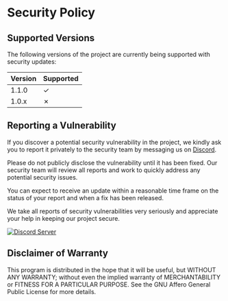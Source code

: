 # Security Policy

## Supported Versions

The following versions of the project are currently being supported with security updates:

| Version | Supported |
|---------|-----------|
| 1.1.0   | ✓         |
| 1.0.x   | ✗         |

## Reporting a Vulnerability

If you discover a potential security vulnerability in the project, we kindly ask you to report it privately to the
security team by messaging us on [Discord](https://lyzev.dev/discord).

Please do not publicly disclose the vulnerability until it has been fixed. Our security team will review all reports and
work to quickly address any potential security issues.

You can expect to receive an update within a reasonable time frame on the status of your report and when a fix has been
released.

We take all reports of security vulnerabilities very seriously and appreciate your help in keeping our project secure.

[![Discord Server](https://cdn.jsdelivr.net/npm/@intergrav/devins-badges@3/assets/cozy/social/discord-plural_vector.svg)](https://lyzev.dev/discord)

## Disclaimer of Warranty

This program is distributed in the hope that it will be useful, but WITHOUT ANY WARRANTY; without even the implied warranty of
MERCHANTABILITY or FITNESS FOR A PARTICULAR PURPOSE. See the GNU Affero General Public License for more details.
